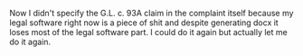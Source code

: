 Now I didn't specify the  G.L. c. 93A claim in the complaint itself because my legal software right now is a piece of shit and despite generating docx it loses most of the legal software part. I could do it again but actually let me do it again.